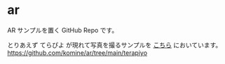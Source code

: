 # ar
AR サンプルを置く GitHub Repo です。

とりあえず てらぴよ が現れて写真を撮るサンプルを [こちら](https://github.com/komine/ar/tree/main/terapiyo) においています。
https://github.com/komine/ar/tree/main/terapiyo

